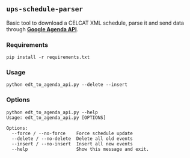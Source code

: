 ## `ups-schedule-parser`

Basic tool to download a CELCAT XML schedule, parse it and send data through [__Google Agenda API__](https://developers.google.com/google-apps/calendar/).

### Requirements

```
pip install -r requirements.txt
```

### Usage

```
python edt_to_agenda_api.py --delete --insert
```

### Options

```
python edt_to_agenda_api.py --help
Usage: edt_to_agenda_api.py [OPTIONS]

Options:
  --force / --no-force    Force schedule update
  --delete / --no-delete  Delete all old events
  --insert / --no-insert  Insert all new events
  --help                  Show this message and exit.
```